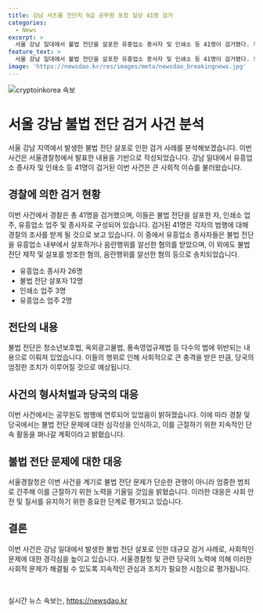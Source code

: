 ```yaml
---
title: 강남 셔츠룸 전단지 9급 공무원 포함 일당 41명 검거
categories:
  - News
excerpt: >
  서울 강남 일대에서 불법 전단을 살포한 유흥업소 종사자 및 인쇄소 등 41명이 검거됐다. 유흥업소에서 손님 유치 목적의 불법 전단을 살포한 12명과 인쇄소 업주 등이 송치되었으며, 셔츠룸 방식의 음란행위를 알선한 26명 역시 적발되었다. 불법 전단 문제에 대한 경찰의 엄중한 대응이 계속될 예정이며, 이에 관련된 9급 공무원도 조사됐다고 전했다. (출처: 서울경찰청)
feature_text: >
  서울 강남 일대에서 불법 전단을 살포한 유흥업소 종사자 및 인쇄소 등 41명이 검거됐다. 유흥업소에서 손님 유치 목적의 불법 전단을 살포한 12명과 인쇄소 업주 등이 송치되었으며, 셔츠룸 방식의 음란행위를 알선한 26명 역시 적발되었다. 불법 전단 문제에 대한 경찰의 엄중한 대응이 계속될 예정이며, 이에 관련된 9급 공무원도 조사됐다고 전했다. (출처: 서울경찰청)
image: 'https://newsdao.kr/res/images/meta/newsdao_breakingnews.jpg'
---
```


<p><img src="https://newsdao.kr/res/images/meta/newsdao_breakingnews.jpg" alt="cryptoinkorea 속보" /></p>

<h1>서울 강남 불법 전단 검거 사건 분석</h1>

<p>서울 강남 지역에서 발생한 불법 전단 살포로 인한 검거 사례를 분석해보겠습니다. 이번 사건은 서울경찰청에서 발표한 내용을 기반으로 작성되었습니다. 강남 일대에서 유흥업소 종사자 및 인쇄소 등 41명이 검거된 이번 사건은 큰 사회적 이슈를 불러왔습니다.</p>

<h2 data-ke-size="size26">경찰에 의한 검거 현황</h2>

<p>이번 사건에서 경찰은 총 41명을 검거했으며, 이들은 불법 전단을 살포한 자, 인쇄소 업주, 유흥업소 업주 및 종사자로 구성되어 있습니다. 검거된 41명은 각자의 범행에 대해 경찰의 조사를 받게 될 것으로 보고 있습니다. 이 중에서 유흥업소 종사자들은 불법 전단을 유흥업소 내부에서 살포하거나 음란행위를 알선한 혐의를 받았으며, 이 외에도 불법전단 제작 및 살포를 방조한 혐의, 음란행위를 알선한 혐의 등으로 송치되었습니다.</p>

<ul>
  <li>유흥업소 종사자 26명</li>
  <li>불법 전단 살포자 12명</li>
  <li>인쇄소 업주 3명</li>
  <li>유흥업소 업주 2명</li>
</ul>

<h2 data-ke-size="size26">전단의 내용</h2>

<p>불법 전단은 청소년보호법, 옥외광고물법, 풍속영업규제법 등 다수의 법에 위반되는 내용으로 이뤄져 있었습니다. 이들의 행위로 인해 사회적으로 큰 충격을 받은 만큼, 당국의 엄정한 조치가 이루어질 것으로 예상됩니다.</p>

<h2 data-ke-size="size26">사건의 형사처벌과 당국의 대응</h2>

<p>이번 사건에서는 공무원도 범행에 연루되어 있었음이 밝혀졌습니다. 이에 따라 경찰 및 당국에서는 불법 전단 문제에 대한 심각성을 인식하고, 이를 근절하기 위한 지속적인 단속 활동을 펴나갈 계획이라고 밝혔습니다.</p>

<h2 data-ke-size="size26">불법 전단 문제에 대한 대응</h2>

<p>서울경찰청은 이번 사건을 계기로 불법 전단 문제가 단순한 관행이 아니라 엄중한 범죄로 간주해 이를 근절하기 위한 노력을 기울일 것임을 밝혔습니다. 이러한 대응은 사회 안전 및 질서를 유지하기 위한 중요한 단계로 평가되고 있습니다. </p>

<h2 data-ke-size="size26">결론</h2>

<p>이번 사건은 강남 일대에서 발생한 불법 전단 살포로 인한 대규모 검거 사례로, 사회적인 문제에 대한 경각심을 높이고 있습니다. 서울경찰청 및 관련 당국의 노력에 의해 이러한 사회적 문제가 해결될 수 있도록 지속적인 관심과 조치가 필요한 시점으로 평가됩니다.</p>

<p data-ke-size="size16">&nbsp;</p>
실시간 뉴스 속보는, <a href="https://newsdao.kr" rel="dofollow">https://newsdao.kr</a>


